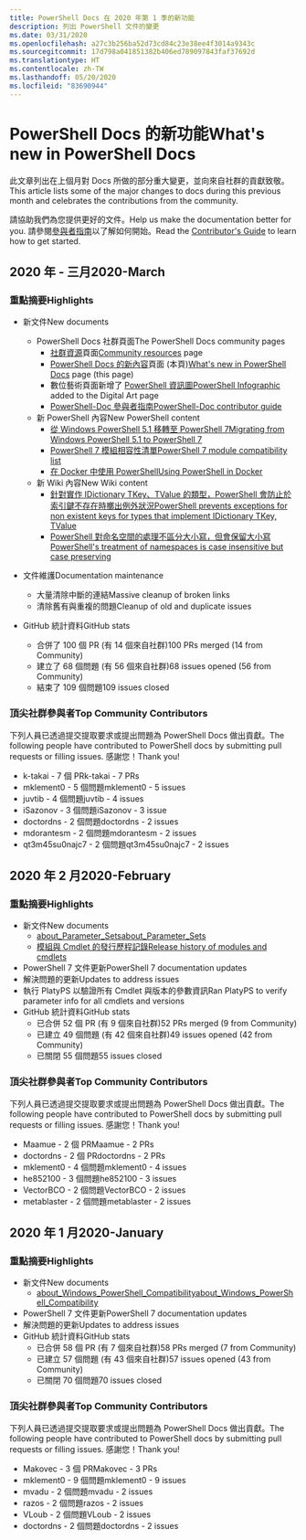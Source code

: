 ```yaml
---
title: PowerShell Docs 在 2020 年第 1 季的新功能
description: 列出 PowerShell 文件的變更
ms.date: 03/31/2020
ms.openlocfilehash: a27c3b256ba52d73cd84c23e38ee4f3014a9343c
ms.sourcegitcommit: 17d798a041851382b406ed789097843faf37692d
ms.translationtype: HT
ms.contentlocale: zh-TW
ms.lasthandoff: 05/20/2020
ms.locfileid: "83690944"
---
```

# <a name="whats-new-in-powershell-docs"></a><span data-ttu-id="de87d-103">PowerShell Docs 的新功能</span><span class="sxs-lookup"><span data-stu-id="de87d-103">What's new in PowerShell Docs</span></span>

<span data-ttu-id="de87d-104">此文章列出在上個月對 Docs 所做的部分重大變更，並向來自社群的貢獻致敬。</span><span class="sxs-lookup"><span data-stu-id="de87d-104">This article lists some of the major changes to docs during this previous month and celebrates the contributions from the community.</span></span>

<span data-ttu-id="de87d-105">請協助我們為您提供更好的文件。</span><span class="sxs-lookup"><span data-stu-id="de87d-105">Help us make the documentation better for you.</span></span> <span data-ttu-id="de87d-106">請參閱[參與者指南][contrib]以了解如何開始。</span><span class="sxs-lookup"><span data-stu-id="de87d-106">Read the [Contributor's Guide][contrib] to learn how to get started.</span></span>

## <a name="2020-march"></a><span data-ttu-id="de87d-107">2020 年 - 三月</span><span class="sxs-lookup"><span data-stu-id="de87d-107">2020-March</span></span>

### <a name="highlights"></a><span data-ttu-id="de87d-108">重點摘要</span><span class="sxs-lookup"><span data-stu-id="de87d-108">Highlights</span></span>

- <span data-ttu-id="de87d-109">新文件</span><span class="sxs-lookup"><span data-stu-id="de87d-109">New documents</span></span>
  - <span data-ttu-id="de87d-110">PowerShell Docs 社群頁面</span><span class="sxs-lookup"><span data-stu-id="de87d-110">The PowerShell Docs community pages</span></span>
    - <span data-ttu-id="de87d-111">[社群資源](/powershell/scripting/community/community-support)頁面</span><span class="sxs-lookup"><span data-stu-id="de87d-111">[Community resources](/powershell/scripting/community/community-support) page</span></span>
    - <span data-ttu-id="de87d-112">[PowerShell Docs 的新內容](#2020-march)頁面 (本頁)</span><span class="sxs-lookup"><span data-stu-id="de87d-112">[What's new in PowerShell Docs](#2020-march) page (this page)</span></span>
    - <span data-ttu-id="de87d-113">數位藝術頁面新增了 [PowerShell 資訊圖](https://github.com/MicrosoftDocs/PowerShell-Docs/blob/staging/assets/PowerShell_7_Infographic.pdf)</span><span class="sxs-lookup"><span data-stu-id="de87d-113">[PowerShell Infographic](https://github.com/MicrosoftDocs/PowerShell-Docs/blob/staging/assets/PowerShell_7_Infographic.pdf) added to the Digital Art page</span></span>
    - [<span data-ttu-id="de87d-114">PowerShell-Doc 參與者指南</span><span class="sxs-lookup"><span data-stu-id="de87d-114">PowerShell-Doc contributor guide</span></span>](/powershell/scripting/community/contributing/overview?view=powershell-7)
  - <span data-ttu-id="de87d-115">新 PowerShell 內容</span><span class="sxs-lookup"><span data-stu-id="de87d-115">New PowerShell content</span></span>
    - [<span data-ttu-id="de87d-116">從 Windows PowerShell 5.1 移轉至 PowerShell 7</span><span class="sxs-lookup"><span data-stu-id="de87d-116">Migrating from Windows PowerShell 5.1 to PowerShell 7</span></span>](/powershell/scripting/whats-new/migrating-from-windows-powershell-51-to-powershell-7)
    - [<span data-ttu-id="de87d-117">PowerShell 7 模組相容性清單</span><span class="sxs-lookup"><span data-stu-id="de87d-117">PowerShell 7 module compatibility list</span></span>](/PowerShell/scripting/whats-new/module-compatibility)
    - [<span data-ttu-id="de87d-118">在 Docker 中使用 PowerShell</span><span class="sxs-lookup"><span data-stu-id="de87d-118">Using PowerShell in Docker</span></span>](/powershell/scripting/install/powershell-in-docker)
  - <span data-ttu-id="de87d-119">新 Wiki 內容</span><span class="sxs-lookup"><span data-stu-id="de87d-119">New Wiki content</span></span>
    - [<span data-ttu-id="de87d-120">針對實作 IDictionary TKey、TValue 的類型，PowerShell 會防止於索引鍵不存在時擲出例外狀況</span><span class="sxs-lookup"><span data-stu-id="de87d-120">PowerShell prevents exceptions for non existent keys for types that implement IDictionary TKey, TValue</span></span>](https://github.com/MicrosoftDocs/PowerShell-Docs/wiki/PowerShell-prevents-exceptions-for-non-existent-keys-for-types-that-implement-IDictionary-TKey,-TValue-)
    - [<span data-ttu-id="de87d-121">PowerShell 對命名空間的處理不區分大小寫，但會保留大小寫</span><span class="sxs-lookup"><span data-stu-id="de87d-121">PowerShell's treatment of namespaces is case insensitive but case preserving</span></span>](https://github.com/MicrosoftDocs/PowerShell-Docs/wiki/PowerShell's-treatment-of-namespaces-is-case-insensitive-but-case-preserving)

- <span data-ttu-id="de87d-122">文件維護</span><span class="sxs-lookup"><span data-stu-id="de87d-122">Documentation maintenance</span></span>
  - <span data-ttu-id="de87d-123">大量清除中斷的連結</span><span class="sxs-lookup"><span data-stu-id="de87d-123">Massive cleanup of broken links</span></span>
  - <span data-ttu-id="de87d-124">清除舊有與重複的問題</span><span class="sxs-lookup"><span data-stu-id="de87d-124">Cleanup of old and duplicate issues</span></span>

- <span data-ttu-id="de87d-125">GitHub 統計資料</span><span class="sxs-lookup"><span data-stu-id="de87d-125">GitHub stats</span></span>
  - <span data-ttu-id="de87d-126">合併了 100 個 PR (有 14 個來自社群)</span><span class="sxs-lookup"><span data-stu-id="de87d-126">100 PRs merged (14 from Community)</span></span>
  - <span data-ttu-id="de87d-127">建立了 68 個問題 (有 56 個來自社群)</span><span class="sxs-lookup"><span data-stu-id="de87d-127">68 issues opened (56 from Community)</span></span>
  - <span data-ttu-id="de87d-128">結束了 109 個問題</span><span class="sxs-lookup"><span data-stu-id="de87d-128">109 issues closed</span></span>

### <a name="top-community-contributors"></a><span data-ttu-id="de87d-129">頂尖社群參與者</span><span class="sxs-lookup"><span data-stu-id="de87d-129">Top Community Contributors</span></span>

<span data-ttu-id="de87d-130">下列人員已透過提交提取要求或提出問題為 PowerShell Docs 做出貢獻。</span><span class="sxs-lookup"><span data-stu-id="de87d-130">The following people have contributed to PowerShell docs by submitting pull requests or filling issues.</span></span> <span data-ttu-id="de87d-131">感謝您！</span><span class="sxs-lookup"><span data-stu-id="de87d-131">Thank you!</span></span>

- <span data-ttu-id="de87d-132">k-takai - 7 個 PR</span><span class="sxs-lookup"><span data-stu-id="de87d-132">k-takai - 7 PRs</span></span>
- <span data-ttu-id="de87d-133">mklement0 - 5 個問題</span><span class="sxs-lookup"><span data-stu-id="de87d-133">mklement0 - 5 issues</span></span>
- <span data-ttu-id="de87d-134">juvtib - 4 個問題</span><span class="sxs-lookup"><span data-stu-id="de87d-134">juvtib - 4 issues</span></span>
- <span data-ttu-id="de87d-135">iSazonov - 3 個問題</span><span class="sxs-lookup"><span data-stu-id="de87d-135">iSazonov - 3 issue</span></span>
- <span data-ttu-id="de87d-136">doctordns - 2 個問題</span><span class="sxs-lookup"><span data-stu-id="de87d-136">doctordns - 2 issues</span></span>
- <span data-ttu-id="de87d-137">mdorantesm - 2 個問題</span><span class="sxs-lookup"><span data-stu-id="de87d-137">mdorantesm - 2 issues</span></span>
- <span data-ttu-id="de87d-138">qt3m45su0najc7 - 2 個問題</span><span class="sxs-lookup"><span data-stu-id="de87d-138">qt3m45su0najc7 - 2 issues</span></span>

## <a name="2020-february"></a><span data-ttu-id="de87d-139">2020 年 2 月</span><span class="sxs-lookup"><span data-stu-id="de87d-139">2020-February</span></span>

### <a name="highlights"></a><span data-ttu-id="de87d-140">重點摘要</span><span class="sxs-lookup"><span data-stu-id="de87d-140">Highlights</span></span>

- <span data-ttu-id="de87d-141">新文件</span><span class="sxs-lookup"><span data-stu-id="de87d-141">New documents</span></span>
  - [<span data-ttu-id="de87d-142">about_Parameter_Sets</span><span class="sxs-lookup"><span data-stu-id="de87d-142">about_Parameter_Sets</span></span>](/powershell/module/microsoft.powershell.core/about/about_parameter_sets)
  - [<span data-ttu-id="de87d-143">模組與 Cmdlet 的發行歷程記錄</span><span class="sxs-lookup"><span data-stu-id="de87d-143">Release history of modules and cmdlets</span></span>](/powershell/scripting/whats-new/cmdlet-versions)
- <span data-ttu-id="de87d-144">PowerShell 7 文件更新</span><span class="sxs-lookup"><span data-stu-id="de87d-144">PowerShell 7 documentation updates</span></span>
- <span data-ttu-id="de87d-145">解決問題的更新</span><span class="sxs-lookup"><span data-stu-id="de87d-145">Updates to address issues</span></span>
- <span data-ttu-id="de87d-146">執行 PlatyPS 以驗證所有 Cmdlet 與版本的參數資訊</span><span class="sxs-lookup"><span data-stu-id="de87d-146">Ran PlatyPS to verify parameter info for all cmdlets and versions</span></span>
- <span data-ttu-id="de87d-147">GitHub 統計資料</span><span class="sxs-lookup"><span data-stu-id="de87d-147">GitHub stats</span></span>
  - <span data-ttu-id="de87d-148">已合併 52 個 PR (有 9 個來自社群)</span><span class="sxs-lookup"><span data-stu-id="de87d-148">52 PRs merged (9 from Community)</span></span>
  - <span data-ttu-id="de87d-149">已建立 49 個問題 (有 42 個來自社群)</span><span class="sxs-lookup"><span data-stu-id="de87d-149">49 issues opened (42 from Community)</span></span>
  - <span data-ttu-id="de87d-150">已關閉 55 個問題</span><span class="sxs-lookup"><span data-stu-id="de87d-150">55 issues closed</span></span>

### <a name="top-community-contributors"></a><span data-ttu-id="de87d-151">頂尖社群參與者</span><span class="sxs-lookup"><span data-stu-id="de87d-151">Top Community Contributors</span></span>

<span data-ttu-id="de87d-152">下列人員已透過提交提取要求或提出問題為 PowerShell Docs 做出貢獻。</span><span class="sxs-lookup"><span data-stu-id="de87d-152">The following people have contributed to PowerShell docs by submitting pull requests or filling issues.</span></span> <span data-ttu-id="de87d-153">感謝您！</span><span class="sxs-lookup"><span data-stu-id="de87d-153">Thank you!</span></span>

- <span data-ttu-id="de87d-154">Maamue - 2 個 PR</span><span class="sxs-lookup"><span data-stu-id="de87d-154">Maamue - 2 PRs</span></span>
- <span data-ttu-id="de87d-155">doctordns - 2 個 PR</span><span class="sxs-lookup"><span data-stu-id="de87d-155">doctordns - 2 PRs</span></span>
- <span data-ttu-id="de87d-156">mklement0 - 4 個問題</span><span class="sxs-lookup"><span data-stu-id="de87d-156">mklement0 - 4 issues</span></span>
- <span data-ttu-id="de87d-157">he852100 - 3 個問題</span><span class="sxs-lookup"><span data-stu-id="de87d-157">he852100 - 3 issues</span></span>
- <span data-ttu-id="de87d-158">VectorBCO - 2 個問題</span><span class="sxs-lookup"><span data-stu-id="de87d-158">VectorBCO - 2 issues</span></span>
- <span data-ttu-id="de87d-159">metablaster - 2 個問題</span><span class="sxs-lookup"><span data-stu-id="de87d-159">metablaster - 2 issues</span></span>

## <a name="2020-january"></a><span data-ttu-id="de87d-160">2020 年 1 月</span><span class="sxs-lookup"><span data-stu-id="de87d-160">2020-January</span></span>

### <a name="highlights"></a><span data-ttu-id="de87d-161">重點摘要</span><span class="sxs-lookup"><span data-stu-id="de87d-161">Highlights</span></span>

- <span data-ttu-id="de87d-162">新文件</span><span class="sxs-lookup"><span data-stu-id="de87d-162">New documents</span></span>
  - [<span data-ttu-id="de87d-163">about_Windows_PowerShell_Compatibility</span><span class="sxs-lookup"><span data-stu-id="de87d-163">about_Windows_PowerShell_Compatibility</span></span>](/powershell/module/microsoft.powershell.core/about/about_Windows_PowerShell_Compatibility)
- <span data-ttu-id="de87d-164">PowerShell 7 文件更新</span><span class="sxs-lookup"><span data-stu-id="de87d-164">PowerShell 7 documentation updates</span></span>
- <span data-ttu-id="de87d-165">解決問題的更新</span><span class="sxs-lookup"><span data-stu-id="de87d-165">Updates to address issues</span></span>
- <span data-ttu-id="de87d-166">GitHub 統計資料</span><span class="sxs-lookup"><span data-stu-id="de87d-166">GitHub stats</span></span>
  - <span data-ttu-id="de87d-167">已合併 58 個 PR (有 7 個來自社群)</span><span class="sxs-lookup"><span data-stu-id="de87d-167">58 PRs merged (7 from Community)</span></span>
  - <span data-ttu-id="de87d-168">已建立 57 個問題 (有 43 個來自社群)</span><span class="sxs-lookup"><span data-stu-id="de87d-168">57 issues opened (43 from Community)</span></span>
  - <span data-ttu-id="de87d-169">已關閉 70 個問題</span><span class="sxs-lookup"><span data-stu-id="de87d-169">70 issues closed</span></span>

### <a name="top-community-contributors"></a><span data-ttu-id="de87d-170">頂尖社群參與者</span><span class="sxs-lookup"><span data-stu-id="de87d-170">Top Community Contributors</span></span>

<span data-ttu-id="de87d-171">下列人員已透過提交提取要求或提出問題為 PowerShell Docs 做出貢獻。</span><span class="sxs-lookup"><span data-stu-id="de87d-171">The following people have contributed to PowerShell docs by submitting pull requests or filling issues.</span></span> <span data-ttu-id="de87d-172">感謝您！</span><span class="sxs-lookup"><span data-stu-id="de87d-172">Thank you!</span></span>

- <span data-ttu-id="de87d-173">Makovec - 3 個 PR</span><span class="sxs-lookup"><span data-stu-id="de87d-173">Makovec - 3 PRs</span></span>
- <span data-ttu-id="de87d-174">mklement0 - 9 個問題</span><span class="sxs-lookup"><span data-stu-id="de87d-174">mklement0 - 9 issues</span></span>
- <span data-ttu-id="de87d-175">mvadu - 2 個問題</span><span class="sxs-lookup"><span data-stu-id="de87d-175">mvadu - 2 issues</span></span>
- <span data-ttu-id="de87d-176">razos - 2 個問題</span><span class="sxs-lookup"><span data-stu-id="de87d-176">razos - 2 issues</span></span>
- <span data-ttu-id="de87d-177">VLoub - 2 個問題</span><span class="sxs-lookup"><span data-stu-id="de87d-177">VLoub - 2 issues</span></span>
- <span data-ttu-id="de87d-178">doctordns - 2 個問題</span><span class="sxs-lookup"><span data-stu-id="de87d-178">doctordns - 2 issues</span></span>

<!-- Link references -->
[contrib]: contributing/overview.md
